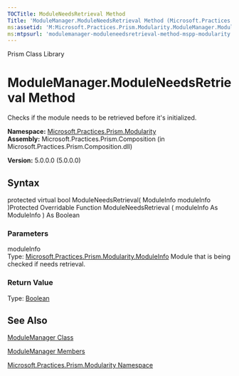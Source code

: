 ```yaml
---
TOCTitle: ModuleNeedsRetrieval Method
Title: 'ModuleManager.ModuleNeedsRetrieval Method (Microsoft.Practices.Prism.Modularity)'
ms:assetid: 'M:Microsoft.Practices.Prism.Modularity.ModuleManager.ModuleNeedsRetrieval(Microsoft.Practices.Prism.Modularity.ModuleInfo)'
ms:mtpsurl: 'modulemanager-moduleneedsretrieval-method-mspp-modularity.md'
---
```


Prism Class Library

ModuleManager.ModuleNeedsRetrieval Method
=============================================

Checks if the module needs to be retrieved before it's initialized.

**Namespace:** [Microsoft.Practices.Prism.Modularity](https://msdn.microsoft.com/library/microsoft.practices.prism.modularity)
**Assembly:** Microsoft.Practices.Prism.Composition (in Microsoft.Practices.Prism.Composition.dll)

**Version:** 5.0.0.0 (5.0.0.0)

## Syntax


protected virtual bool ModuleNeedsRetrieval( ModuleInfo moduleInfo )Protected Overridable Function ModuleNeedsRetrieval ( moduleInfo As ModuleInfo ) As Boolean

### Parameters

moduleInfo  
Type: [Microsoft.Practices.Prism.Modularity.ModuleInfo](https://msdn.microsoft.com/library/microsoft.practices.prism.modularity.moduleinfo)
Module that is being checked if needs retrieval.

### Return Value

Type: [Boolean](http://msdn.microsoft.com/en-us/library/a28wyd50)

See Also
--------


[ModuleManager Class](https://msdn.microsoft.com/library/microsoft.practices.prism.modularity.modulemanager)

[ModuleManager Members](https://msdn.microsoft.com/allmembers.t:microsoft.practices.prism.modularity.modulemanager)

[Microsoft.Practices.Prism.Modularity Namespace](https://msdn.microsoft.com/library/microsoft.practices.prism.modularity)
